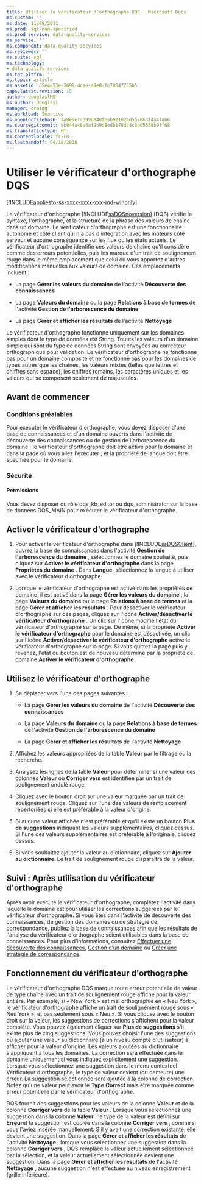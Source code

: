 ```yaml
---
title: Utiliser le vérificateur d’orthographe DQS | Microsoft Docs
ms.custom: ''
ms.date: 11/08/2011
ms.prod: sql-non-specified
ms.prod_service: data-quality-services
ms.service: ''
ms.component: data-quality-services
ms.reviewer: ''
ms.suite: sql
ms.technology:
- data-quality-services
ms.tgt_pltfrm: ''
ms.topic: article
ms.assetid: 65e4e53e-2699-4cae-a9e0-fe78547755b5
caps.latest.revision: 15
author: douglaslMS
ms.author: douglasl
manager: craigg
ms.workload: Inactive
ms.openlocfilehash: 7a8e9efc399d840f56b92162ad557863f4a4fa66
ms.sourcegitcommit: bb044a48a6af9b9d8edb178dc8c8bd5658b9ff68
ms.translationtype: HT
ms.contentlocale: fr-FR
ms.lasthandoff: 04/18/2018
---
```

# <a name="use-the-dqs-speller"></a>Utiliser le vérificateur d'orthographe DQS

[!INCLUDE[appliesto-ss-xxxx-xxxx-xxx-md-winonly](../includes/appliesto-ss-xxxx-xxxx-xxx-md-winonly.md)]

  Le vérificateur d'orthographe [!INCLUDE[ssDQSnoversion](../includes/ssdqsnoversion-md.md)] (DQS) vérifie la syntaxe, l'orthographe, et la structure de la phrase des valeurs de chaîne dans un domaine. Le vérificateur d'orthographe est une fonctionnalité autonome et côté client qui n'a pas d'intégration avec les moteurs côté serveur et aucune conséquence sur les flux ou les états actuels. Le vérificateur d'orthographe identifie ces valeurs de chaîne qu'il considère comme des erreurs potentielles, puis les marque d'un trait de soulignement rouge dans le même emplacement que celui où vous apportez d'autres modifications manuelles aux valeurs de domaine. Ces emplacements incluent :  
  
-   La page **Gérer les valeurs du domaine** de l'activité **Découverte des connaissances**  
  
-   La page **Valeurs du domaine** ou la page **Relations à base de termes** de l'activité **Gestion de l'arborescence du domaine**  
  
-   La page **Gérer et afficher les résultats** de l'activité **Nettoyage**  
  
 Le vérificateur d'orthographe fonctionne uniquement sur les domaines simples dont le type de données est String. Toutes les valeurs d'un domaine simple qui sont du type de données String sont envoyées au correcteur orthographique pour validation. Le vérificateur d'orthographe ne fonctionne pas pour un domaine composite et ne fonctionne pas pour les domaines de types autres que les chaînes, les valeurs mixtes (telles que lettres et chiffres sans espace), les chiffres romains, les caractères uniques et les valeurs qui se composent seulement de majuscules.  
  
##  <a name="BeforeYouBegin"></a> Avant de commencer  
  
###  <a name="Prerequisites"></a> Conditions préalables  
 Pour exécuter le vérificateur d'orthographe, vous devez disposer d'une base de connaissances et d'un domaine ouverts dans l'activité de découverte des connaissances ou de gestion de l'arborescence du domaine ; le vérificateur d'orthographe doit être activé pour le domaine et dans la page où vous allez l'exécuter ; et la propriété de langue doit être spécifiée pour le domaine.  
  
###  <a name="Security"></a> Sécurité  
  
####  <a name="Permissions"></a> Permissions  
 Vous devez disposer du rôle dqs_kb_editor ou dqs_administrator sur la base de données DQS_MAIN pour exécuter le vérificateur d'orthographe.  
  
##  <a name="Enable"></a> Activer le vérificateur d'orthographe  
  
1.  Pour activer le vérificateur d'orthographe dans [!INCLUDE[ssDQSClient](../includes/ssdqsclient-md.md)], ouvrez la base de connaissances dans l'activité **Gestion de l'arborescence du domaine** , sélectionnez le domaine souhaité, puis cliquez sur **Activer le vérificateur d'orthographe** dans la page **Propriétés du domaine** . Dans **Langue**, sélectionnez la langue à utiliser avec le vérificateur d'orthographe.  
  
2.  Lorsque le vérificateur d'orthographe est activé dans les propriétés de domaine, il est activé dans la page **Gérer les valeurs du domaine** , la page **Valeurs du domaine** ou la page **Relations à base de termes** et la page **Gérer et afficher les résultats** . Pour désactiver le vérificateur d'orthographe sur ces pages, cliquez sur l'icône **Activer/désactiver le vérificateur d'orthographe** . Un clic sur l'icône modifie l'état du vérificateur d'orthographe sur la page. De même, si la propriété **Activer le vérificateur d'orthographe** pour le domaine est désactivée, un clic sur l'icône **Activer/désactiver le vérificateur d'orthographe** active le vérificateur d'orthographe sur la page. Si vous quittez la page puis y revenez, l'état du bouton est de nouveau déterminé par la propriété de domaine **Activer le vérificateur d'orthographe** .  
  
##  <a name="Use"></a> Utilisez le vérificateur d'orthographe  
  
1.  Se déplacer vers l'une des pages suivantes :  
  
    -   La page **Gérer les valeurs du domaine** de l'activité **Découverte des connaissances**  
  
    -   La page **Valeurs du domaine** ou la page **Relations à base de termes** de l'activité **Gestion de l'arborescence du domaine**  
  
    -   La page **Gérer et afficher les résultats** de l'activité **Nettoyage**  
  
2.  Affichez les valeurs appropriées de la table **Valeur** par le filtrage ou la recherche.  
  
3.  Analysez les lignes de la table **Valeur** pour déterminer si une valeur des colonnes **Valeur** ou **Corriger vers** est identifiée par un trait de soulignement ondulé rouge.  
  
4.  Cliquez avec le bouton droit sur une valeur marquée par un trait de soulignement rouge. Cliquez sur l'une des valeurs de remplacement répertoriées si elle est préférable à la valeur d'origine.  
  
5.  Si aucune valeur affichée n'est préférable et qu'il existe un bouton **Plus de suggestions** indiquant les valeurs supplémentaires, cliquez dessus. Si l'une des valeurs supplémentaires est préférable à l'originale, cliquez dessus.  
  
6.  Si vous souhaitez ajouter la valeur au dictionnaire, cliquez sur **Ajouter au dictionnaire**. Le trait de soulignement rouge disparaîtra de la valeur.  
  
##  <a name="FollowUp"></a> Suivi : Après utilisation du vérificateur d'orthographe  
 Après avoir exécuté le vérificateur d'orthographe, complétez l'activité dans laquelle le domaine est pour utiliser les corrections suggérées par le vérificateur d'orthographe. Si vous êtes dans l'activité de découverte des connaissances, de gestion des domaines ou de stratégie de correspondance, publiez la base de connaissances afin que les résultats de l'analyse du vérificateur d'orthographe soient utilisables dans la base de connaissances. Pour plus d’informations, consultez [Effectuer une découverte des connaissances](../data-quality-services/perform-knowledge-discovery.md), [Gestion d’un domaine](../data-quality-services/managing-a-domain.md) ou [Créer une stratégie de correspondance](../data-quality-services/create-a-matching-policy.md).  
  
##  <a name="How"></a> Fonctionnement du vérificateur d'orthographe  
 Le vérificateur d'orthographe DQS marque toute erreur potentielle de valeur de type chaîne avec un trait de soulignement rouge affiché pour la valeur entière. Par exemple, si « New York » est mal orthographié en « Neu York », le vérificateur d'orthographe affiche un trait de soulignement rouge sous « Neu York », et pas seulement sous « Neu ». Si vous cliquez avec le bouton droit sur la valeur, les suggestions de corrections s'affichent pour la valeur complète. Vous pouvez également cliquer sur **Plus de suggestions** s'il existe plus de cinq suggestions. Vous pouvez choisir l'une des suggestions ou ajouter une valeur au dictionnaire (à un niveau compte d'utilisateur) à afficher pour la valeur d'origine. Les valeurs ajoutées au dictionnaire s'appliquent à tous les domaines. La correction sera effectuée dans le domaine uniquement si vous indiquez explicitement une suggestion. Lorsque vous sélectionnez une suggestion dans le menu contextuel Vérificateur d'orthographe, le type de valeur devient (ou demeure) une erreur. La suggestion sélectionnée sera ajoutée à la colonne de correction. Notez qu'une valeur peut avoir le **Type** **Correct** mais être marquée comme erreur potentielle par le vérificateur d'orthographe.  
  
 DQS fournit des suggestions pour les valeurs de la colonne **Valeur** et de la colonne **Corriger vers** de la table **Valeur** . Lorsque vous sélectionnez une suggestion dans la colonne **Valeur** , le type de la valeur est défini sur **Erreur**et la suggestion est copiée dans la colonne **Corriger vers** , comme si vous l'aviez insérée manuellement. S'il y avait une correction existante, elle devient une suggestion. Dans la page **Gérer et afficher les résultats** de l'activité **Nettoyage** , lorsque vous sélectionnez une suggestion dans la colonne **Corriger vers** , DQS remplace la valeur actuellement sélectionnée par la sélection, et la valeur actuellement sélectionnée devient une suggestion. Dans la page **Gérer et afficher les résultats** de l'activité **Nettoyage** , aucune suggestion n'est effectuée au niveau enregistrement (grille inférieure).  
  
  
